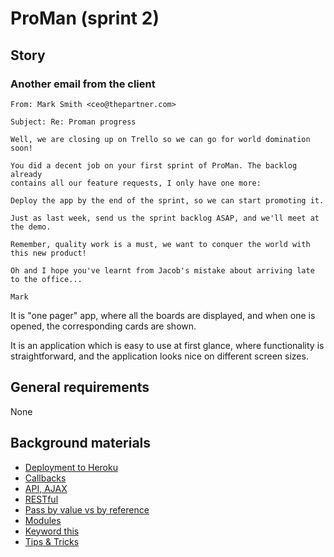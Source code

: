 # ProMan (sprint 2)

## Story

### Another email from the client

```
From: Mark Smith <ceo@thepartner.com>

Subject: Re: Proman progress

Well, we are closing up on Trello so we can go for world domination soon!

You did a decent job on your first sprint of ProMan. The backlog already
contains all our feature requests, I only have one more:

Deploy the app by the end of the sprint, so we can start promoting it.

Just as last week, send us the sprint backlog ASAP, and we'll meet at the demo.

Remember, quality work is a must, we want to conquer the world with this new product!

Oh and I hope you've learnt from Jacob's mistake about arriving late to the office...

Mark
```
It is "one pager" app, where all the boards are displayed, and when one is opened, the corresponding cards are shown.

It is an application which is easy to use at first glance, where functionality is straightforward, and the application looks nice on different screen sizes.

## General requirements

None

## Background materials

- <i class="far fa-exclamation"></i> [Deployment to Heroku](project/curriculum/materials/pages/devops/deploy-flask-app-to-heroku.md)
- <i class="far fa-exclamation"></i> [Callbacks](project/curriculum/materials/pages/javascript/javascript-callbacks.md)
- <i class="far fa-exclamation"></i> [API, AJAX](project/curriculum/materials/pages/web/the-last-missing-piece-api.md)
- <i class="far fa-exclamation"></i> [RESTful](project/curriculum/materials/pages/web/restful.md)
- [Pass by value vs by reference](project/curriculum/materials/pages/javascript/javascript-pass-by-value-vs-reference.md)
- [Modules](project/curriculum/materials/pages/javascript/javascript-modules.md)
- [Keyword this](project/curriculum/materials/pages/javascript/javascript-this.md)
- [Tips & Tricks](project/curriculum/materials/pages/web/web-with-python-tips.md)

